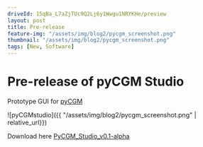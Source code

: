 ```yaml
---
driveId: 15qBa_L7aZjTUc9Q2Lj6y1Wwgu1NRYKHe/preview
layout: post
title: Pre-release 
feature-img: "/assets/img/blog2/pycgm_screenshot.png"
thumbnail: "/assets/img/blog2/pycgm_screenshot.png"
tags: [New, Software]
---
```


# Pre-release of pyCGM Studio

Prototype GUI for [pyCGM](https://github.com/cadop/pyCGM)

![pyCGMstudio]({{ "/assets/img/blog2/pycgm_screenshot.png" | relative_url}})

Download here [PyCGM_Studio_v0.1-alpha](https://github.com/N-M-T/pyCGM_Studio/releases)

